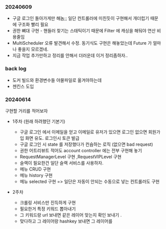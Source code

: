 <h3>20240609</h3>

- 구글 로그인 돌아가게만 해놈;; 일단 컨트롤러에 미친듯이 구현해서 개더럽기 때문에 구조화 빨리 필요
- 권한 뼈대 구현 - 핸들러 찾기는 스태틱이기 때문에 Filter 에 캐싱을 해둬야 연산 비용줄임
- MultiScheduler 오류 발견해서 수정. 동기식도 구현은 해놓았는데 Future 가 얼마나 좋을지 모르겠네.
- 지금 작업 추가만하고 정리를 안해서 더러운데 이거 정리좀하자..

<h3>back log</h3>

- 도커 빌드와 환경변수들 야물파일로 옮겨야하는데
- 젠킨스 도입

<h3>20240614</h3>

구현할 거리를 적어보자

- 1주차 (원래 하려했던 기본기)
    - 구글 로그인 에서 이메일을 얻고 이메일로 유저가 있으면 로그인 없으면 회원가입 화면 유도. 로그인시 토큰 발급
    - 구글 로그인 시 state 를 저장했다가 컨슘하는 로직 (없으면 bad request)
    - 권한 어트리뷰트 적어도 account controller 에는 전부 구현해 놓기
    - RequestManagerLevel 구현 ,RequestVIPLevel 구현
    - 슬랙이 필요한건 일단 슬랙 서비스를 사용하자.
    - 메뉴 CRUD 구현
    - 메뉴 history 구현
    - 메뉴 selected 구현 => 일단은 자동이 안되는 수동으로 넣는 컨트롤러도 구현

- 2주차
    - 크롤링 서비스만 진득하게 구현
    - 필요한거 특정 키워드 뽑아내기
    - 그 키워드랑 url 보내면 같은 레이어 맞는지 확인 보내기 .
    - 맞다하고 그 레이어랑 hashkey 보내면 그 레이어를 

